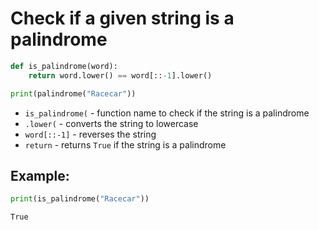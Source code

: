 # Check if a given string is a palindrome

```python
def is_palindrome(word):
    return word.lower() == word[::-1].lower()

print(palindrome("Racecar"))
```

- `is_palindrome(` - function name to check if the string is a palindrome
- `.lower(` - converts the string to lowercase
- `word[::-1]` - reverses the string
- `return` - returns `True` if the string is a palindrome

## Example: 
```python
print(is_palindrome("Racecar"))
```
```
True

```
